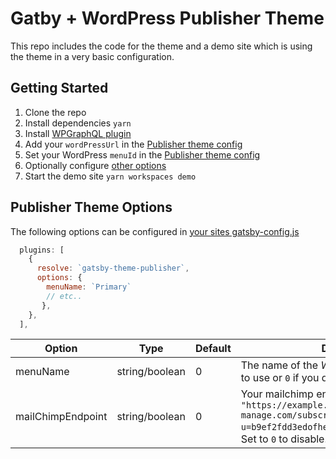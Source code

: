 # Gatby + WordPress Publisher Theme

This repo includes the code for the theme and a demo site which is using the theme in a very basic configuration.

## Getting Started

1.  Clone the repo
2.  Install dependencies `yarn`
3.  Install [WPGraphQL plugin](https://github.com/wp-graphql/wp-graphql)
4.  Add your `wordPressUrl` in the [Publisher theme config](https://github.com/windsorstatic/gatsby-theme-publisher/blob/master/demo/gatsby-config.js#L18)
5.  Set your WordPress `menuId` in the [Publisher theme config](https://github.com/windsorstatic/gatsby-theme-publisher/blob/master/demo/gatsby-config.js#L14)
6.  Optionally configure [other options](https://github.com/windsorstatic/gatsby-theme-publisher#publisher-theme-options)
7.  Start the demo site `yarn workspaces demo`

## Publisher Theme Options

The following options can be configured in [your sites gatsby-config.js](https://github.com/windsorstatic/gatsby-theme-publisher/blob/master/demo/gatsby-config.js#L12)

```javascript
  plugins: [
    {
      resolve: `gatsby-theme-publisher`,
      options: {
        menuName: `Primary`
        // etc..
       },
    },
  ],
```

| Option | Type | Default | Description |
| -------- | -------------- | ------- | ------------------------------------------------------------------------------------------ |
| menuName | string/boolean | 0 | The name of the _WordPress_ menu you'd like to use or `0` if you don't want render a menu. |
| mailChimpEndpoint | string/boolean | 0 | Your mailchimp endpoint. Example: `"https://example.us10.list-manage.com/subscribe/post?u=b9ef2fdd3edofhec04ba9b930&id=3l948gkt1d"`. Set to `0` to disable.
